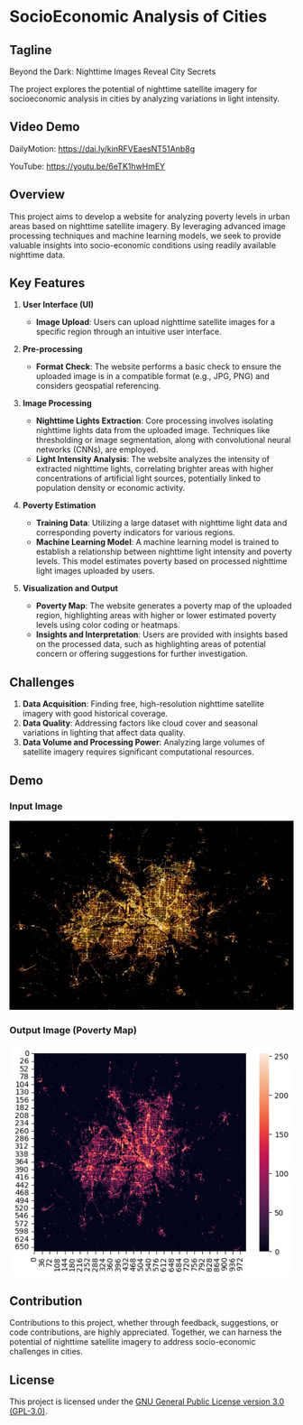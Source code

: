 # SocioEconomic Analysis of Cities

## Tagline
Beyond the Dark: Nighttime Images Reveal City Secrets

The project explores the potential of nighttime satellite imagery for socioeconomic analysis in cities by analyzing variations in light intensity.

## Video Demo
DailyMotion: https://dai.ly/kinRFVEaesNT51Anb8g

YouTube: https://youtu.be/6eTK1hwHmEY

## Overview

This project aims to develop a website for analyzing poverty levels in urban areas based on nighttime satellite imagery. By leveraging advanced image processing techniques and machine learning models, we seek to provide valuable insights into socio-economic conditions using readily available nighttime data.

## Key Features

1. **User Interface (UI)**
   - **Image Upload**: Users can upload nighttime satellite images for a specific region through an intuitive user interface.

2. **Pre-processing**
   - **Format Check**: The website performs a basic check to ensure the uploaded image is in a compatible format (e.g., JPG, PNG) and considers geospatial referencing.

3. **Image Processing**
   - **Nighttime Lights Extraction**: Core processing involves isolating nighttime lights data from the uploaded image. Techniques like thresholding or image segmentation, along with convolutional neural networks (CNNs), are employed.
   - **Light Intensity Analysis**: The website analyzes the intensity of extracted nighttime lights, correlating brighter areas with higher concentrations of artificial light sources, potentially linked to population density or economic activity.

4. **Poverty Estimation**
   - **Training Data**: Utilizing a large dataset with nighttime light data and corresponding poverty indicators for various regions.
   - **Machine Learning Model**: A machine learning model is trained to establish a relationship between nighttime light intensity and poverty levels. This model estimates poverty based on processed nighttime light images uploaded by users.

5. **Visualization and Output**
   - **Poverty Map**: The website generates a poverty map of the uploaded region, highlighting areas with higher or lower estimated poverty levels using color coding or heatmaps.
   - **Insights and Interpretation**: Users are provided with insights based on the processed data, such as highlighting areas of potential concern or offering suggestions for further investigation.

## Challenges
1. **Data Acquisition**: Finding free, high-resolution nighttime satellite imagery with good historical coverage.
2. **Data Quality**: Addressing factors like cloud cover and seasonal variations in lighting that affect data quality.
3. **Data Volume and Processing Power**: Analyzing large volumes of satellite imagery requires significant computational resources.

## Demo

### Input Image
![Input Image](sample_input_image.jpg)

### Output Image (Poverty Map)
![Output Image](sample_output_image.jpg)

## Contribution

Contributions to this project, whether through feedback, suggestions, or code contributions, are highly appreciated. Together, we can harness the potential of nighttime satellite imagery to address socio-economic challenges in cities.

## License

This project is licensed under the [GNU General Public License version 3.0 (GPL-3.0)](LICENSE).

